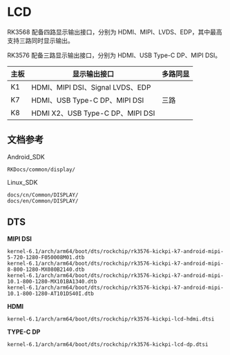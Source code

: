 # LCD

RK3568 配备四路显示输出接口，分别为 HDMI、MIPI、LVDS、EDP，其中最高支持三路同时显示输出。

RK3576 配备三路显示输出接口，分别为 HDMI、USB Type-C DP、MIPI DSI。



| 主板 | 显示输出接口                     | 多路同显 |
| ---- | -------------------------------- | -------- |
| K1   | HDMI、MIPI DSI、Signal LVDS、EDP |          |
| K7   | HDMI、USB Type-C DP、MIPI DSI    | 三路     |
| K8   | HDMI X2、USB Type-C DP、MIPI DSI |          |



## 文档参考

Android_SDK

```
RKDocs/common/display/
```

Linux_SDK

```
docs/cn/Common/DISPLAY/
docs/en/Common/DISPLAY/
```



## DTS

**MIPI DSI**

```
kernel-6.1/arch/arm64/boot/dts/rockchip/rk3576-kickpi-k7-android-mipi-5-720-1280-F050008M01.dtb
kernel-6.1/arch/arm64/boot/dts/rockchip/rk3576-kickpi-k7-android-mipi-8-800-1280-MX080B2140.dtb
kernel-6.1/arch/arm64/boot/dts/rockchip/rk3576-kickpi-k7-android-mipi-10.1-800-1280-MX101BA1340.dtb
kernel-6.1/arch/arm64/boot/dts/rockchip/rk3576-kickpi-k7-android-mipi-10.1-800-1280-AT101DS40I.dtb
```



**HDMI**

```
kernel-6.1/arch/arm64/boot/dts/rockchip/rk3576-kickpi-lcd-hdmi.dtsi
```



**TYPE-C DP**

```
kernel-6.1/arch/arm64/boot/dts/rockchip/rk3576-kickpi-lcd-dp.dtsi
```

